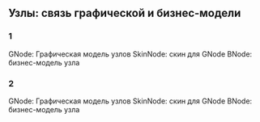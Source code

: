 ## Узлы: связь графической и бизнес-модели 

### 1

GNode: Графическая модель узлов
SkinNode: скин для GNode
BNode: бизнес-модель узла  

### 2

GNode: Графическая модель узлов
SkinNode: скин для GNode
BNode: бизнес-модель узла  